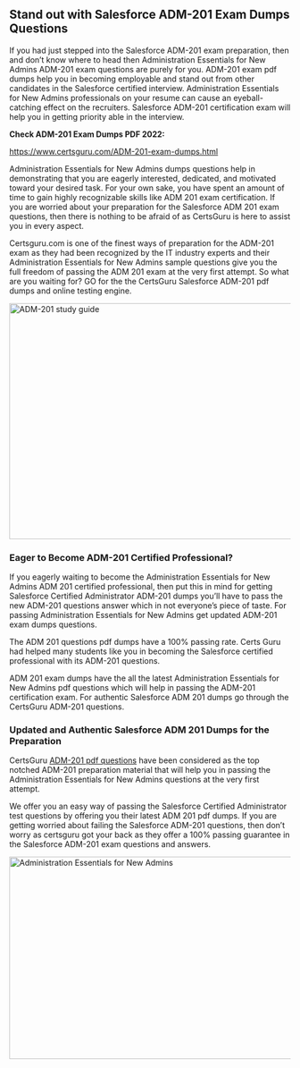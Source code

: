 <h2><strong>Stand out with Salesforce ADM-201 Exam Dumps Questions</strong></h2>
<p>If you had just stepped into the Salesforce ADM-201 exam preparation, then and don&rsquo;t know where to head then Administration Essentials for New Admins ADM-201 exam questions are purely for you. ADM-201 exam pdf dumps help you in becoming employable and stand out from other candidates in the Salesforce certified interview. Administration Essentials for New Admins professionals on your resume can cause an eyeball-catching effect on the recruiters. Salesforce ADM-201 certification exam will help you in getting priority able in the interview.</p>
<p><strong>Check ADM-201 Exam Dumps PDF 2022:</strong></p>
<p><a href="https://www.certsguru.com/ADM-201-exam-dumps.html">https://www.certsguru.com/ADM-201-exam-dumps.html</a></p>
<p>Administration Essentials for New Admins dumps questions help in demonstrating that you are eagerly interested, dedicated, and motivated toward your desired task. For your own sake, you have spent an amount of time to gain highly recognizable skills like ADM 201 exam certification. If you are worried about your preparation for the Salesforce ADM 201 exam questions, then there is nothing to be afraid of as CertsGuru is here to assist you in every aspect.</p>
<p>Certsguru.com is one of the finest ways of preparation for the ADM-201 exam as they had been recognized by the IT industry experts and their Administration Essentials for New Admins sample questions give you the full freedom of passing the ADM 201 exam at the very first attempt. So what are you waiting for? GO for the the CertsGuru Salesforce ADM-201 pdf dumps and online testing engine.</p>
<p><img style="display: block; margin-left: auto; margin-right: auto;" src="https://i.imgur.com/vbMIA8f.png" alt="ADM-201 study guide" width="750" height="422" /></p>
<h3><strong>Eager to Become ADM-201 Certified Professional?</strong></h3>
<p>If you eagerly waiting to become the Administration Essentials for New Admins ADM 201 certified professional, then put this in mind for getting Salesforce Certified Administrator ADM-201 dumps you&rsquo;ll have to pass the new ADM-201 questions answer which in not everyone&rsquo;s piece of taste. For passing Administration Essentials for New Admins get updated ADM-201 exam dumps questions.</p>
<p>The ADM 201 questions pdf dumps have a 100% passing rate. Certs Guru had helped many students like you in becoming the Salesforce certified professional with its  ADM-201 questions.</p>
<p>ADM 201 exam dumps have the all the latest Administration Essentials for New Admins pdf questions which will help in passing the ADM-201 certification exam. For authentic Salesforce ADM 201 dumps go through the CertsGuru ADM-201 questions.</p>
<h3><strong>Updated and Authentic Salesforce ADM 201 Dumps for the Preparation</strong></h3>
<p>CertsGuru <a href="https://www.certsguru.com/ADM-201-exam-dumps.html">ADM-201 pdf questions</a> have been considered as the top notched ADM-201 preparation material that will help you in passing the Administration Essentials for New Admins questions at the very first attempt.</p>
<p>We offer you an easy way of passing the Salesforce Certified Administrator test questions by offering you their latest ADM 201 pdf dumps. If you are getting worried about failing the Salesforce ADM-201 questions, then don&rsquo;t worry as certsguru got your back as they offer a 100% passing guarantee in the Salesforce ADM-201 exam questions and answers.</p>
<p><a href="https://www.certsguru.com/ADM-201-exam-dumps.html"><img style="display: block; margin-left: auto; margin-right: auto;" src="https://i.imgur.com/efKm8VV.png" alt="Administration Essentials for New Admins" width="750" height="362" /></a></p>
